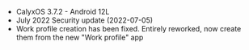 * CalyxOS 3.7.2 - Android 12L
* July 2022 Security update (2022-07-05)
* Work profile creation has been fixed. Entirely reworked, now create them from the new "Work profile" app
